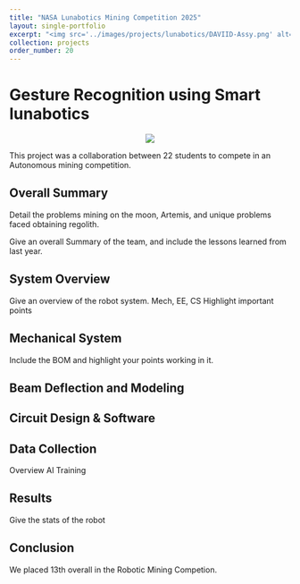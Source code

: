 ```yaml
---
title: "NASA Lunabotics Mining Competition 2025"
layout: single-portfolio
excerpt: "<img src='../images/projects/lunabotics/DAVIID-Assy.png' alt=''>"
collection: projects
order_number: 20
---
```


# Gesture Recognition using Smart lunabotics

<div align="center">
<img src="../../images/projects/lunabotics/DAVIID_Precomp.png">
</div>

This project was a collaboration between 22 students to compete in an Autonomous mining competition.

## Overall Summary

Detail the problems mining on the moon, Artemis, and unique problems faced  obtaining regolith.

Give an overall Summary of the team, and include the lessons learned from last year.
<!-- 
<div align="center">
<img src="../../images/projects/lunabotics/device.png" width = "50%">
</div> -->

## System Overview

Give an overview of the robot system. Mech, EE, CS
Highlight important points


## Mechanical System
<!-- 
<div align="center">
<img src="../../images/projects/lunabotics/flow_chart.png">
</div> -->

Include the BOM and highlight your points working in it.
## Beam Deflection and Modeling

## Circuit Design & Software


## Data Collection

Overview AI Training

## Results

Give the stats of the robot

## Conclusion

We placed 13th overall in the Robotic Mining Competion. 

<!-- ## References
[1] Adafruit.com. Short Flex Sensor [ID#1070](https://www.adafruit.com/product/1070#technical-details)

[2] Adafruit.com. [BNO055 Absolute Orientation Sensor](https://www.adafruit.com/product/2472)

[3] [https://www.tensorflow.org/lite](https://www.tensorflow.org/lite)


 -->
